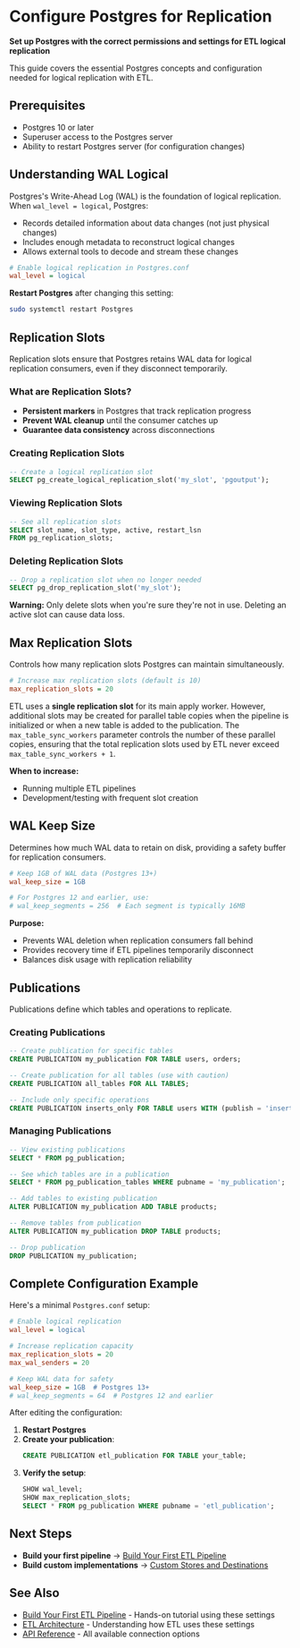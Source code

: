 # Configure Postgres for Replication

**Set up Postgres with the correct permissions and settings for ETL logical replication**

This guide covers the essential Postgres concepts and configuration needed for logical replication with ETL.

## Prerequisites

- Postgres 10 or later
- Superuser access to the Postgres server
- Ability to restart Postgres server (for configuration changes)

## Understanding WAL Logical

Postgres's Write-Ahead Log (WAL) is the foundation of logical replication. When `wal_level = logical`, Postgres:

- Records detailed information about data changes (not just physical changes)
- Includes enough metadata to reconstruct logical changes
- Allows external tools to decode and stream these changes

```ini
# Enable logical replication in Postgres.conf
wal_level = logical
```

**Restart Postgres** after changing this setting:

```bash
sudo systemctl restart Postgres
```

## Replication Slots

Replication slots ensure that Postgres retains WAL data for logical replication consumers, even if they disconnect temporarily.

### What are Replication Slots?

- **Persistent markers** in Postgres that track replication progress
- **Prevent WAL cleanup** until the consumer catches up
- **Guarantee data consistency** across disconnections

### Creating Replication Slots

```sql
-- Create a logical replication slot
SELECT pg_create_logical_replication_slot('my_slot', 'pgoutput');
```

### Viewing Replication Slots

```sql
-- See all replication slots
SELECT slot_name, slot_type, active, restart_lsn
FROM pg_replication_slots;
```

### Deleting Replication Slots

```sql
-- Drop a replication slot when no longer needed
SELECT pg_drop_replication_slot('my_slot');
```

**Warning:** Only delete slots when you're sure they're not in use. Deleting an active slot can cause data loss.

## Max Replication Slots

Controls how many replication slots Postgres can maintain simultaneously.

```ini
# Increase max replication slots (default is 10)
max_replication_slots = 20
```

ETL uses a **single replication slot** for its main apply worker. However, additional slots may be created for parallel table
copies when the pipeline is initialized or when a new table is added to the publication. The `max_table_sync_workers` parameter
controls the number of these parallel copies, ensuring that the total replication slots used by ETL never exceed `max_table_sync_workers + 1`.

**When to increase:**

- Running multiple ETL pipelines
- Development/testing with frequent slot creation

## WAL Keep Size

Determines how much WAL data to retain on disk, providing a safety buffer for replication consumers.

```ini
# Keep 1GB of WAL data (Postgres 13+)
wal_keep_size = 1GB

# For Postgres 12 and earlier, use:
# wal_keep_segments = 256  # Each segment is typically 16MB
```

**Purpose:**

- Prevents WAL deletion when replication consumers fall behind
- Provides recovery time if ETL pipelines temporarily disconnect
- Balances disk usage with replication reliability

## Publications

Publications define which tables and operations to replicate.

### Creating Publications

```sql
-- Create publication for specific tables
CREATE PUBLICATION my_publication FOR TABLE users, orders;

-- Create publication for all tables (use with caution)
CREATE PUBLICATION all_tables FOR ALL TABLES;

-- Include only specific operations
CREATE PUBLICATION inserts_only FOR TABLE users WITH (publish = 'insert');
```

### Managing Publications

```sql
-- View existing publications
SELECT * FROM pg_publication;

-- See which tables are in a publication
SELECT * FROM pg_publication_tables WHERE pubname = 'my_publication';

-- Add tables to existing publication
ALTER PUBLICATION my_publication ADD TABLE products;

-- Remove tables from publication
ALTER PUBLICATION my_publication DROP TABLE products;

-- Drop publication
DROP PUBLICATION my_publication;
```

## Complete Configuration Example

Here's a minimal `Postgres.conf` setup:

```ini
# Enable logical replication
wal_level = logical

# Increase replication capacity
max_replication_slots = 20
max_wal_senders = 20

# Keep WAL data for safety
wal_keep_size = 1GB  # Postgres 13+
# wal_keep_segments = 64  # Postgres 12 and earlier
```

After editing the configuration:

1. **Restart Postgres**
2. **Create your publication**:
   ```sql
   CREATE PUBLICATION etl_publication FOR TABLE your_table;
   ```
3. **Verify the setup**:
   ```sql
   SHOW wal_level;
   SHOW max_replication_slots;
   SELECT * FROM pg_publication WHERE pubname = 'etl_publication';
   ```

## Next Steps

- **Build your first pipeline** → [Build Your First ETL Pipeline](../tutorials/first-pipeline.md)
- **Build custom implementations** → [Custom Stores and Destinations](../tutorials/custom-implementations.md)

## See Also

- [Build Your First ETL Pipeline](../tutorials/first-pipeline.md) - Hands-on tutorial using these settings
- [ETL Architecture](../explanation/architecture.md) - Understanding how ETL uses these settings
- [API Reference](../reference/index.md) - All available connection options
